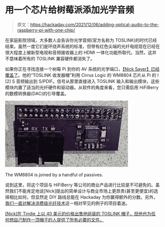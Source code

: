 # 用一个芯片给树莓派添加光学音频

> 原文：<https://hackaday.com/2021/12/06/adding-optical-audio-to-the-raspberry-pi-with-one-chip/>

在家庭影院领域，大多数人会告诉你光学音频(官方名称为 TOSLINK)的时代已经结束。虽然一度它们是环绕声系统的标准，但带有红色尖端的光纤电缆现在已经在很大程度上被新型电视和音频接收器上的 HDMI 一体化功能所取代。当然，这并不意味着所有的 TOSLINK 兼容硬件都消失了。

如果你正在寻找连接一个树莓 Pi 到你的 AV 系统的光学端口，[【Nick Sayer】已经覆盖了](https://hackaday.io/project/182641-raspberry-pi-toslink-transceiver-hat)。他的“TOSLINK 收发器帽”利用 Cirrus Logic 的 WM8804 芯片从 Pi 的 I [2] S 音频输出到 S/PDIF。信号从那里直接进入 TOSLINK 输入和输出模块，这些模块内置了适当的光纤硬件和驱动器。从软件的角度来看，您只需启用 HiFiBerry 的数模转换器(DAC)的引导覆盖。

[![](img/0c29e3f4aae9c578e4d1cb18352617cd.png)](https://hackaday.com/wp-content/uploads/2021/12/pitoslink_detail.jpg)

The WM8804 is joined by a handful of passives.

说到这里，将这个项目与 HiFiBerry 等公司的商业产品进行比较是不可避免的。虽然我们不能肯定地说[Nick]提出的简单设计与商业市场上更昂贵(甚至更便宜)的选择相比如何，但显然走 DIY 路线总能在 Hackaday 为你赢得额外的分数。另外，[我们一直对解决](https://hackaday.com/2015/06/09/teensy-adds-spdif-to-library/)[消费级光纤技术](https://hackaday.com/2011/06/21/the-engineering-guy-explains-fiber-optics/)这一相对罕见的例子的项目着迷。

[[Nick]在 Tindie 上以 40 美元的价格出售他组装的 TOSLINK 帽子，但他也为任何想自己制作一顶帽子的人提供了所有必要的文件。](https://www.tindie.com/products/nsayer/toslink-transceiver-hat-for-raspberry-pi/)